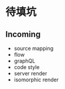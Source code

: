 # 待填坑

## Incoming
* source mapping
* flow
* graphQL
* code style
* server render
* isomorphic render

